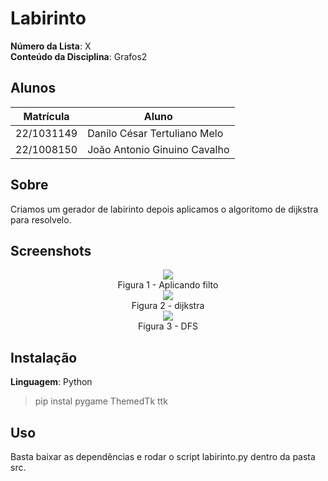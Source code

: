 # Labirinto

**Número da Lista**: X<br>
**Conteúdo da Disciplina**: Grafos2<br>

## Alunos
| Matrícula  | Aluno                        |
|------------|------------------------------|
| 22/1031149 | Danilo César Tertuliano Melo |
| 22/1008150 | João Antonio Ginuino Cavalho |

## Sobre 

Criamos um gerador de labirinto depois aplicamos o algoritomo de dijkstra para resolvelo. 

## Screenshots
<div align="center"><img src= "https://raw.githubusercontent.com/projeto-de-algoritmos-2024/Grafos2_Labirinto/refs/heads/main/Images/logo.jpg?raw=true"/></div>

<center>
Figura 1 - Aplicando filto
</center>

<div align="center"><img src= "https://raw.githubusercontent.com/projeto-de-algoritmos-2024/Grafos2_Labirinto/refs/heads/main/Images/dj.jpg?raw=true"/></div>

<center>
Figura 2 - dijkstra
</center>

<div align="center"><img src= "https://raw.githubusercontent.com/projeto-de-algoritmos-2024/Grafos2_Labirinto/refs/heads/main/Images/dfs.jpg?raw=true"/></div>

<center>
Figura 3 - DFS
</center>

## Instalação 
**Linguagem**: Python<br>
> pip instal pygame ThemedTk ttk

## Uso 
Basta baixar as dependências e rodar o script labirinto.py dentro da pasta src.






